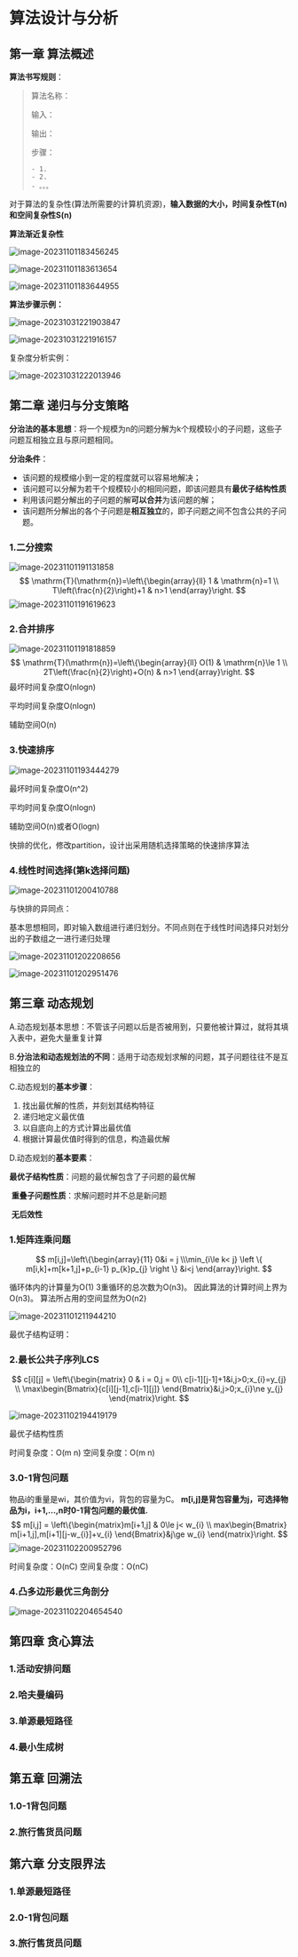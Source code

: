 # 算法设计与分析

## 第一章 算法概述

 **算法书写规则**：

>算法名称：
>
>输入：
>
>输出：
>
>步骤：
>
>     - 1.
>     - 2.
>     - 。。。

对于算法的复杂性(算法所需要的计算机资源)，**输入数据的大小，时间复杂性T(n)和空间复杂性S(n)**



**算法渐近复杂性**

![image-20231101183456245](./assets/image-20231101183456245.png)

![image-20231101183613654](./assets/image-20231101183613654.png)

![image-20231101183644955](./assets/image-20231101183644955.png)

**算法步骤示例：**

![image-20231031221903847](./assets/image-20231031221903847.png)

![image-20231031221916157](./assets/image-20231031221916157.png)

复杂度分析实例：

![image-20231031222013946](./assets/image-20231031222013946.png)



## 第二章 递归与分支策略

**分治法的基本思想**：将一个规模为n的问题分解为k个规模较小的子问题，这些子问题互相独立且与原问题相同。

**分治条件**：

- 该问题的规模缩小到一定的程度就可以容易地解决；
- 该问题可以分解为若干个规模较小的相同问题，即该问题具有**最优子结构性质**
- 利用该问题分解出的子问题的解**可以合并**为该问题的解；
- 该问题所分解出的各个子问题是**相互独立**的，即子问题之间不包含公共的子问题。

### 1.二分搜索

![image-20231101191131858](./assets/image-20231101191131858.png)
$$
\mathrm{T}(\mathrm{n})=\left\{\begin{array}{ll}
1 & \mathrm{n}=1 \\
T\left(\frac{n}{2}\right)+1 & n>1
\end{array}\right.
$$
![image-20231101191619623](./assets/image-20231101191619623.png)

### 2.合并排序

![image-20231101191818859](./assets/image-20231101191818859.png)
$$
\mathrm{T}(\mathrm{n})=\left\{\begin{array}{ll}
O(1) & \mathrm{n}\le 1 \\
2T\left(\frac{n}{2}\right)+O(n) & n>1
\end{array}\right.
$$
最坏时间复杂度O(nlogn)

平均时间复杂度O(nlogn)

辅助空间O(n)

### 3.快速排序

![image-20231101193444279](./assets/image-20231101193444279.png)

最坏时间复杂度O(n^2)

平均时间复杂度O(nlogn)

辅助空间O(n)或者O(logn)

快排的优化，修改partition，设计出采用随机选择策略的快速排序算法

### 4.线性时间选择(第k选择问题)

![image-20231101200410788](./assets/image-20231101200410788.png)

与快排的异同点：

基本思想相同，即对输入数组进行递归划分。不同点则在于线性时间选择只对划分出的子数组之一进行递归处理

![image-20231101202208656](./assets/image-20231101202208656.png)

![image-20231101202951476](./assets/image-20231101202951476.png)

## 第三章 动态规划

A.动态规划基本思想：不管该子问题以后是否被用到，只要他被计算过，就将其填入表中，避免大量重复计算

B.**分治法和动态规划法的不同**：适用于动态规划求解的问题，其子问题往往不是互相独立的

C.动态规划的**基本步骤**：

1. 找出最优解的性质，并刻划其结构特征 
2. 递归地定义最优值
3. 以自底向上的方式计算出最优值 
4. 根据计算最优值时得到的信息，构造最优解

D.动态规划的**基本要素**：

​                          **最优子结构性质**：问题的最优解包含了子问题的最优解

​                          **重叠子问题性质**：求解问题时并不总是新问题

​                          **无后效性**

### 1.矩阵连乘问题

$$
m[i,j]=\left\{\begin{array}{11}
0&i = j \\\min_{i\le k< j} \left \{ m[i,k]+m[k+1,j]+p_{i-1} p_{k}p_{j} \right \} 
&i<j
\end{array}\right.
$$

循环体内的计算量为O(1)
3重循环的总次数为O(n3)。
因此算法的计算时间上界为O(n3)。
算法所占用的空间显然为O(n2)

![image-20231101211944210](./assets/image-20231101211944210.png)

最优子结构证明：



### 2.最长公共子序列LCS

$$
c[i][j] = \left\{\begin{matrix}
  0 & i = 0,j = 0\\
  c[i-1][j-1]+1&i,j>0;x_{i}=y_{j}  \\
  \max\begin{Bmatrix}{c[i][j-1],c[i-1][j]}
\end{Bmatrix}&i,j>0;x_{i}\ne y_{j}
\end{matrix}\right.
$$

![image-20231102194419179](./assets/image-20231102194419179.png)

最优子结构性质

时间复杂度：O(m n)      空间复杂度：O(m n)

### 3.0-1背包问题

物品i的重量是wi，其价值为vi，背包的容量为C。
**m[i,j]是背包容量为j，可选择物品为i，i+1,...,n时0-1背包问题的最优值.**
$$
m[i,j] = \left\{\begin{matrix}m[i+1,j]
  & 0\le j< w_{i} \\
  max\begin{Bmatrix}
  m[i+1,j],m[i+1][j-w_{i}]+v_{i}
\end{Bmatrix}&j\ge w_{i} 
\end{matrix}\right.
$$
![image-20231102200952796](./assets/image-20231102200952796.png)

时间复杂度：O(nC)
空间复杂度：O(nC)

### 4.凸多边形最优三角剖分

![image-20231102204654540](./assets/image-20231102204654540.png)



## 第四章 贪心算法

### 1.活动安排问题



### 2.哈夫曼编码



### 3.单源最短路径



### 4.最小生成树



## 第五章 回溯法

### 1.0-1背包问题



### 2.旅行售货员问题





## 第六章 分支限界法

### 1.单源最短路径



### 2.0-1背包问题



### 3.旅行售货员问题



